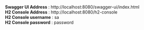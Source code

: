 **Swagger UI Address** : http://localhost:8080/swagger-ui/index.html <br/>
**H2 Console Address** : http://localhost:8080/h2-console <br/>
**H2 Console username** : sa <br/>
**H2 Console password** : password <br/>